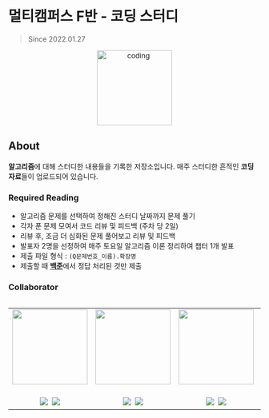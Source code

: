 # 멀티캠퍼스 F반 - 코딩 스터디

> Since 2022.01.27

<p align="center">
  <img src="https://user-images.githubusercontent.com/66001046/152260938-51b1334f-297f-4092-8f37-f02dc9cd3a07.png" alt="coding" width="150px" />
</p>



## About
**알고리즘**에 대해 스터디한 내용들을 기록한 저장소입니다. 매주 스터디한 흔적인 **코딩 자료**들이 업로드되어 있습니다.

### Required Reading
- 알고리즘 문제를 선택하여 정해진 스터디 날짜까지 문제 풀기
- 각자 푼 문제 모여서 코드 리뷰 및 피드백 (주차 당 2일)
- 리뷰 후, 조금 더 심화된 문제 풀어보고 리뷰 및 피드백
- 발표자 2명을 선정하여 매주 토요일 알고리즘 이론 정리하여 챕터 1개 발표
- 제출 파일 형식 : `(Q문제번호_이름).확장명`
- 제출할 때 [**백준**](https://www.acmicpc.net/)에서 정답 처리된 것만 제출

### Collaborator

<style>
	.center {display:flex; justify-content:center;}
	td {text-align:center;}
</style>
<div class="center">
<table>
	<tr>
		<td><img src="https://github.com/bohongu.png" width="150"></td>
		<td><img src="https://github.com/tkdalsgks.png" width="150"></td>
		<td><img src="https://github.com/yuuulya.png" width="150"></td>
		<td><img src="https://github.com/jihye-12.png" width="150"></td>
		<td><img src="https://github.com/martin1341.png" width="150"></td>
	</tr>
	<tr>
		<td><br>
		<a href="https://github.com/bohongu"><img src="https://img.shields.io/badge/Github-181717?style=flat&logo=bitdefender&logoColor=white" /></a>&nbsp;
		<a href="https://bohongu.tistory.com"><img src="https://img.shields.io/badge/Blog-ED1C24?style=flat&logo=bitdefender&logoColor=white" /></a>
		</td>
		<td><br>
		<a href="https://github.com/tkdalsgks"><img src="https://img.shields.io/badge/Github-181717?style=flat&logo=bitdefender&logoColor=white" /></a>&nbsp;
		<a href="https://tkdalsgks.tistory.com"><img src="https://img.shields.io/badge/Blog-ED1C24?style=flat&logo=bitdefender&logoColor=white" /></a>
		</td>
		<td><br>
		<a href="https://github.com/yuuulya"><img src="https://img.shields.io/badge/Github-181717?style=flat&logo=bitdefender&logoColor=white" /></a>&nbsp;
		<a href="https://bluepinetree.tistory.com"><img src="https://img.shields.io/badge/Blog-ED1C24?style=flat&logo=bitdefender&logoColor=white" /></a>
		</td>
		<td><br>
		<a href="https://github.com/jihye-12"><img src="https://img.shields.io/badge/Github-181717?style=flat&logo=bitdefender&logoColor=white" /></a>&nbsp;
		<a href="https://wisecodinglife.tistory.com"><img src="https://img.shields.io/badge/Blog-ED1C24?style=flat&logo=bitdefender&logoColor=white" /></a>
		</td>
		<td><br>
		<a href="https://github.com/martin1341"><img src="https://img.shields.io/badge/Github-181717?style=flat&logo=bitdefender&logoColor=white" /></a>
		</td>
	</tr>
</table>
</div>